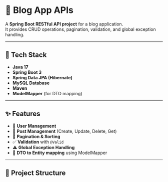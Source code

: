 # 📘 Blog App APIs

A **Spring Boot RESTful API project** for a blog application.  
It provides CRUD operations, pagination, validation, and global exception handling.

---

## 🚀 Tech Stack
- **Java 17**
- **Spring Boot 3**
- **Spring Data JPA (Hibernate)**
- **MySQL Database**
- **Maven**
- **ModelMapper** (for DTO mapping)

---

## ✨ Features
- 📝 **User Management**
- 📰 **Post Management** (Create, Update, Delete, Get)
- 📑 **Pagination & Sorting**
- ✅ **Validation** with `@Valid`
- ⚠️ **Global Exception Handling**
- 🔄 **DTO to Entity mapping** using ModelMapper

---

## 📂 Project Structure

